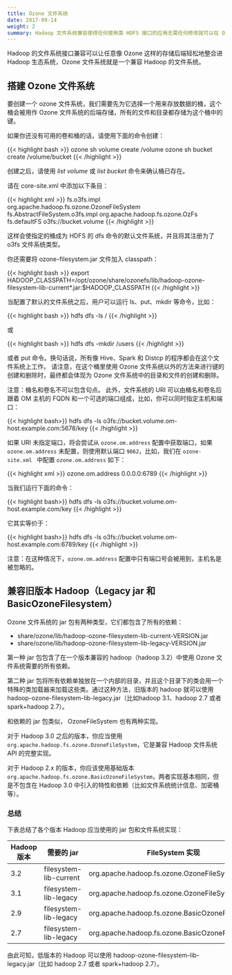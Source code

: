 ```yaml
---
title: Ozone 文件系统
date: 2017-09-14
weight: 2
summary: Hadoop 文件系统兼容使得任何使用类 HDFS 接口的应用无需任何修改就可以在 Ozone 上工作，比如基于 Apache Spark、YARN 和 Hive 等框架的应用。
---
```

<!---
  Licensed to the Apache Software Foundation (ASF) under one or more
  contributor license agreements.  See the NOTICE file distributed with
  this work for additional information regarding copyright ownership.
  The ASF licenses this file to You under the Apache License, Version 2.0
  (the "License"); you may not use this file except in compliance with
  the License.  You may obtain a copy of the License at

      http://www.apache.org/licenses/LICENSE-2.0

  Unless required by applicable law or agreed to in writing, software
  distributed under the License is distributed on an "AS IS" BASIS,
  WITHOUT WARRANTIES OR CONDITIONS OF ANY KIND, either express or implied.
  See the License for the specific language governing permissions and
  limitations under the License.
-->

Hadoop 的文件系统接口兼容可以让任意像 Ozone 这样的存储后端轻松地整合进 Hadoop 生态系统，Ozone 文件系统就是一个兼容 Hadoop 的文件系统。

## 搭建 Ozone 文件系统

要创建一个 ozone 文件系统，我们需要先为它选择一个用来存放数据的桶，这个桶会被用作 Ozone 文件系统的后端存储，所有的文件和目录都存储为这个桶中的键。

如果你还没有可用的卷和桶的话，请使用下面的命令创建：

{{< highlight bash >}}
ozone sh volume create /volume
ozone sh bucket create /volume/bucket
{{< /highlight >}}

创建之后，请使用 _list volume_ 或 _list bucket_ 命令来确认桶已存在。

请在 core-site.xml 中添加以下条目：

{{< highlight xml >}}
<property>
  <name>fs.o3fs.impl</name>
  <value>org.apache.hadoop.fs.ozone.OzoneFileSystem</value>
</property>
<property>
  <name>fs.AbstractFileSystem.o3fs.impl</name>
  <value>org.apache.hadoop.fs.ozone.OzFs</value>
</property>
<property>
  <name>fs.defaultFS</name>
  <value>o3fs://bucket.volume</value>
</property>
{{< /highlight >}}

这样会使指定的桶成为 HDFS 的 dfs 命令的默认文件系统，并且将其注册为了 o3fs 文件系统类型。

你还需要将 ozone-filesystem.jar 文件加入 classpath：

{{< highlight bash >}}
export HADOOP_CLASSPATH=/opt/ozone/share/ozonefs/lib/hadoop-ozone-filesystem-lib-current*.jar:$HADOOP_CLASSPATH
{{< /highlight >}}

当配置了默认的文件系统之后，用户可以运行 ls、put、mkdir 等命令，比如：

{{< highlight bash >}}
hdfs dfs -ls /
{{< /highlight >}}

或

{{< highlight bash >}}
hdfs dfs -mkdir /users
{{< /highlight >}}


或者 put 命令。换句话说，所有像 Hive、Spark 和 Distcp 的程序都会在这个文件系统上工作。
请注意，在这个桶里使用 Ozone 文件系统以外的方法来进行键的创建和删除时，最终都会体现为 Ozone 文件系统中的目录和文件的创建和删除。

注意：桶名和卷名不可以包含句点。
此外，文件系统的 URI 可以由桶名和卷名后跟着 OM 主机的 FQDN 和一个可选的端口组成，比如，你可以同时指定主机和端口：

{{< highlight bash>}}
hdfs dfs -ls o3fs://bucket.volume.om-host.example.com:5678/key
{{< /highlight >}}

如果 URI 未指定端口，将会尝试从 `ozone.om.address` 配置中获取端口，如果 `ozone.om.address` 未配置，则使用默认端口 `9862`，比如，我们在 `ozone-site.xml
` 中配置 `ozone.om.address` 如下：

{{< highlight xml >}}
  <property>
    <name>ozone.om.address</name>
    <value>0.0.0.0:6789</value>
  </property>
{{< /highlight >}}

当我们运行下面的命令：

{{< highlight bash>}}
hdfs dfs -ls o3fs://bucket.volume.om-host.example.com/key
{{< /highlight >}}

它其实等价于：

{{< highlight bash>}}
hdfs dfs -ls o3fs://bucket.volume.om-host.example.com:6789/key
{{< /highlight >}}

注意：在这种情况下，`ozone.om.address` 配置中只有端口号会被用到，主机名是被忽略的。


## 兼容旧版本 Hadoop（Legacy jar 和 BasicOzoneFilesystem）

Ozone 文件系统的 jar 包有两种类型，它们都包含了所有的依赖：

 * share/ozone/lib/hadoop-ozone-filesystem-lib-current-VERSION.jar
 * share/ozone/lib/hadoop-ozone-filesystem-lib-legacy-VERSION.jar

第一种 jar 包包含了在一个版本兼容的 hadoop（hadoop 3.2）中使用 Ozone 文件系统需要的所有依赖。

第二种 jar 包将所有依赖单独放在一个内部的目录，并且这个目录下的类会用一个特殊的类加载器来加载这些类。通过这种方法，旧版本的 hadoop 就可以使用 hadoop-ozone-filesystem-lib-legacy.jar（比如hadoop 3.1、hadoop 2.7 或者 spark+hadoop 2.7）。

和依赖的 jar 包类似， OzoneFileSystem 也有两种实现。

对于 Hadoop 3.0 之后的版本，你应当使用 `org.apache.hadoop.fs.ozone.OzoneFileSystem`，它是兼容 Hadoop 文件系统 API 的完整实现。

对于 Hadoop 2.x 的版本，你应该使用基础版本 `org.apache.hadoop.fs.ozone.BasicOzoneFileSystem`，两者实现基本相同，但是不包含在 Hadoop 3.0 中引入的特性和依赖（比如文件系统统计信息、加密桶等）。

### 总结

下表总结了各个版本 Hadoop 应当使用的 jar 包和文件系统实现：

Hadoop 版本 | 需要的 jar            | FileSystem 实现  | AbstractFileSystem 实现
---------------|-------------------------|-------------------------------------------------|---------------------------
3.2            | filesystem-lib-current  | org.apache.hadoop.fs.ozone.OzoneFileSystem      | org.apache.hadoop.fs.ozone.OzFs
3.1            | filesystem-lib-legacy   | org.apache.hadoop.fs.ozone.OzoneFileSystem      | org.apache.hadoop.fs.ozone.OzFs
2.9            | filesystem-lib-legacy   | org.apache.hadoop.fs.ozone.BasicOzoneFileSystem | org.apache.hadoop.fs.ozone.BasicOzFs
2.7            | filesystem-lib-legacy   | org.apache.hadoop.fs.ozone.BasicOzoneFileSystem | org.apache.hadoop.fs.ozone.BasicOzFs

由此可知，低版本的 Hadoop 可以使用 hadoop-ozone-filesystem-lib-legacy.jar（比如 hadoop 2.7 或者 spark+hadoop 2.7）。
